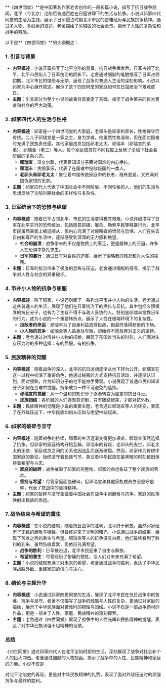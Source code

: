 **《四世同堂》**是中国著名作家老舍创作的一部长篇小说，描写了抗日战争期间，北平（今北京）沦陷后普通百姓在日寇铁蹄下的生活与抗争。小说以祁家四代同堂的生活为主线，展示了日军侵占时期北平市民的苦难经历与民族抗争精神。通过多人物、多线索的叙述，老舍描绘了沦陷区的社会全景，揭示了人性的复杂性和战争的残酷。

以下是**《四世同堂》**的大纲概述：

### 1. **引言与背景**
- **内容概述**：小说开篇描写了北平沦陷的背景。抗日战争爆发后，日军占领了北平，北平市民陷入了日军统治的阴影下。老舍通过细腻的笔触描写了日军占领初期，北平市民的惶恐与无奈，展现了战争对普通人生活的深刻影响。小说以祁家为中心展开叙述，展示了这个四世同堂的家庭如何在日寇统治下艰难度日。
- **主题**：引言部分为整个小说的故事背景奠定了基础，揭示了战争带来的巨大苦难和社会的巨大动荡。

### 2. **祁家四代人的生活与性格**
- **内容概述**：祁家是一个四世同堂的大家庭，老祁头是祁家的家长，性格保守而传统。二儿子祁瑞宣是一家之主，身为学者，他虽然性格温和，但在面对国难时充满了民族责任感。其他家庭成员包括祁老太太、祁瑞丰（祁瑞宣的弟弟）、祁瑞全（老三）等人。每个家庭成员在不同程度上反映了沦陷下社会各阶层的复杂心态。
  - **祁瑞宣**：温文尔雅，代表着知识分子面对国难的内心挣扎。
  - **祁瑞丰**：贪图享乐，代表了在国难中投敌叛国的一类人。
  - **老祁头和祁老太太**：象征着中国传统家庭中的长者，既有慈爱，又充满对国仇家恨的无奈。
- **主题**：祁家四代人代表了中国社会中不同阶层、不同性格的人，他们的生活与思想反映了沦陷时期社会的多样性与复杂性。

### 3. **日军统治下的恐惧与绝望**
- **内容概述**：随着日军占领北平，市民的生活变得极其艰难。小说详细描写了日军在北平实行的恐怖统治，包括随意抓捕、屠杀、勒索平民等残暴行为。北平市民虽然表面上被迫顺从，但内心充满了对侵略者的愤怒与恐惧。人们在失去自由和尊严的生活中，逐渐感受到深深的无力感和绝望。
  - **社会的崩溃**：战争带来的不仅是物质上的匮乏，更是精神上的压迫，许多人在恐惧中挣扎求生。
  - **日军的暴行**：通过日军对百姓的迫害，展示了侵略者的残忍和对人性的摧残。
- **主题**：日军的统治带来了极度的恐怖与压迫，老舍通过细腻的描写，揭示了战争对人性与社会的双重破坏。

### 4. **市井小人物的抗争与屈服**
- **内容概述**：除了祁家，小说还刻画了一系列北平市井小人物的生活。老舍通过这些普通人的生活，展现了他们在日军统治下的挣扎与反抗。其中包括义愤填膺的抗日分子，也有为了生存不得不与敌人妥协的人。特别是祁瑞丰投靠日军的行为，成为小说的一个重要转折点，展示了人性在极端环境下的复杂性。
  - **投敌者的命运**：祁瑞丰为了自身利益选择投敌，但最终落得悲惨的下场。
  - **小人物的抗争**：如瑞全等人虽身处卑微，却始终不愿放弃对正义的坚持。
- **主题**：老舍通过对市井小人物的描绘，展现了在国难当头的时刻，人们面对生存压力时的多种选择：有的屈服，有的抗争。

### 5. **民族精神的觉醒**
- **内容概述**：随着战争的深入，北平的抗日运动逐渐从地下转为公开。祁瑞宣在这一过程中扮演了重要角色，他通过秘密的方式支持抗日活动，并逐渐认识到，面对侵略，作为知识分子的他不能袖手旁观。小说展现了普通市民和知识分子如何在苦难中觉醒，抗争成为一种不可避免的选择。
  - **祁瑞宣的觉醒**：从一个温和的知识分子逐渐转变为坚定的抗日斗士。
  - **民族团结**：各阶层的人们逐渐意识到，只有团结起来，才能对抗外敌。
- **主题**：民族精神的觉醒是小说的重要主题，老舍通过祁瑞宣等人的转变，表现了在外敌压迫下，中华民族如何从压抑与绝望中站起来。

### 6. **祁家的破碎与坚守**
- **内容概述**：随着战争的持续，祁家的生活逐渐变得更加艰难。祁瑞宣虽然选择了抗争，但祁家的家庭结构开始瓦解。祁瑞丰的背叛，老祁头的去世，祁老太太的无奈，家庭成员之间的关系也因战乱而逐渐破裂。然而，祁家作为传统中国家庭的象征，始终坚守着民族气节，象征着中华民族在最黑暗的时刻依旧保持着希望与斗志。
  - **家庭的破碎**：战争摧毁了祁家的完整性，祁家的命运象征了整个民族的苦难。
  - **坚持与希望**：尽管家庭面临破碎，但祁瑞宣和其他家族成员依旧坚守信仰，代表了抗战中的坚持精神。
- **主题**：祁家的破碎与坚守象征着中国社会在战争中的磨难与抗争，家庭的动荡映射出民族的命运。

### 7. **战争结束与希望的重生**
- **内容概述**：在小说的结尾，随着抗日战争的胜利，北平终于解放。虽然祁家经历了无数的磨难与牺牲，但最终迎来了光明的曙光。小说通过战争的结束，展现了苦难之后的重生与希望。祁瑞宣等人的抗争没有白费，他们最终看到了胜利的到来，虽然伤痕累累，但依旧充满希望。
  - **战争的胜利**：日军被击退，北平市民迎来了自由与解放。
  - **希望的重生**：尽管经历了惨痛的牺牲，但人们对未来充满了希望。
- **主题**：小说的结尾充满了对未来的希望，老舍通过战争的胜利，表达了中华民族战胜外敌、重建家园的信心与决心。

### 8. **结论与主题升华**
- **内容概述**：小说通过祁家四世同堂的生活，展现了北平市民在抗日战争中的苦难、抗争与坚守。老舍不仅描写了战争的残酷与人性的复杂，更通过对家庭的描绘，展示了中华民族面对苦难时的韧性与团结。小说不仅是一部战争题材的作品，更是一部关于人性、家庭、民族精神的深刻探索。
- **主题**：老舍通过《四世同堂》展现了战争中的人性光辉和民族精神的觉醒，表达了对中华民族顽强不屈精神的讴歌。

### **总结**
《四世同堂》通过祁家四代人在北平沦陷时期的生活，深刻展现了战争对社会和个人的巨大冲击。老舍通过细腻的人物刻画，揭示了战争中的人性、民族精神和家庭的力量。小说不仅是

对北平沦陷史的再现，更是对中华民族精神的礼赞，表现了面对外敌压迫时的顽强抗争与最终的胜利。
